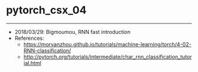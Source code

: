 # pytorch_csx_04
---
    
- 2018/03/29: Bigmoumou, RNN fast introduction           
- References:          
  - https://morvanzhou.github.io/tutorials/machine-learning/torch/4-02-RNN-classification/
  - http://pytorch.org/tutorials/intermediate/char_rnn_classification_tutorial.html
